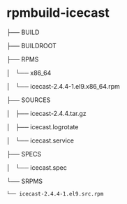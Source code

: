 # rpmbuild-icecast

├── BUILD

├── BUILDROOT

├── RPMS

│   └── x86_64

│       └── icecast-2.4.4-1.el9.x86_64.rpm

├── SOURCES

│   ├── icecast-2.4.4.tar.gz

│   ├── icecast.logrotate

│   └── icecast.service

├── SPECS

│   └── icecast.spec

└── SRPMS

    └── icecast-2.4.4-1.el9.src.rpm
